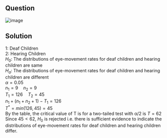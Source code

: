 ## Question

![image](https://github.com/user-attachments/assets/a720edc6-a2cd-4ffe-918c-6d8d7de7e800)

## Solution
1: Deaf Children  
2: Hearing Children  
$H_0$: The distributions of eye-movement rates for deaf children and hearing children are same  
$H_a$: The distributions of eye-movement rates for deaf children and hearing children are different  
$\alpha = 0.05$  
$n_1=9 \quad n_2=9$  
$T_1 = 126 \quad T_2 = 45$  
$n_1 + (n_1 + n_2 + 1) - T_1 = 126$  
$T^* = min(126, 45) = 45$  
By the table, the critical value of T is for a two-tailed test with α/2 is $T = 62$  
Since $45 < 62$, $H_0$ is rejected i.e. there is sufficient evidence to indicate the distributions of eye-movement rates for deaf children and hearing children differ.
